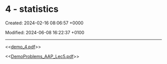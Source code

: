 # 4 - statistics

Created: 2024-02-16 08:06:57 +0000

Modified: 2024-06-08 16:22:37 +0100

---

<<[demo_4.pdf](../../media/demo_4.pdf)>>



<<[DemoProblems_AAP_Lec5.pdf](../../media/DemoProblems_AAP_Lec5.pdf)>>


